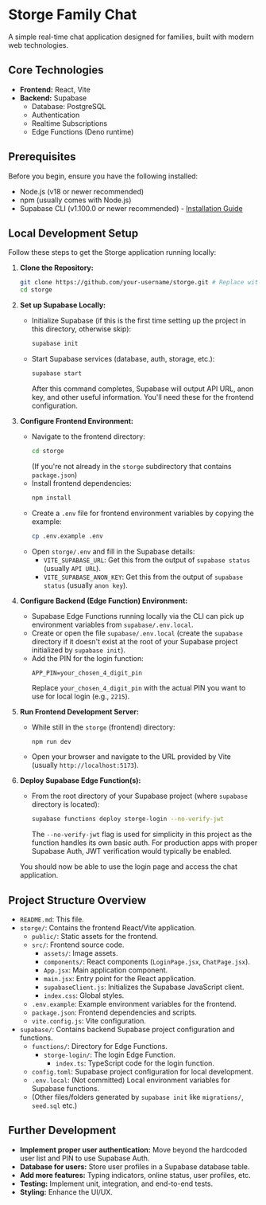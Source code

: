 # Storge Family Chat

A simple real-time chat application designed for families, built with modern web technologies.

## Core Technologies

*   **Frontend:** React, Vite
*   **Backend:** Supabase
    *   Database: PostgreSQL
    *   Authentication
    *   Realtime Subscriptions
    *   Edge Functions (Deno runtime)

## Prerequisites

Before you begin, ensure you have the following installed:

*   Node.js (v18 or newer recommended)
*   npm (usually comes with Node.js)
*   Supabase CLI (v1.100.0 or newer recommended) - [Installation Guide](https://supabase.com/docs/guides/cli/getting-started)

## Local Development Setup

Follow these steps to get the Storge application running locally:

1.  **Clone the Repository:**
    ```bash
    git clone https://github.com/your-username/storge.git # Replace with your repo URL
    cd storge
    ```

2.  **Set up Supabase Locally:**
    *   Initialize Supabase (if this is the first time setting up the project in this directory, otherwise skip):
        ```bash
        supabase init
        ```
    *   Start Supabase services (database, auth, storage, etc.):
        ```bash
        supabase start
        ```
        After this command completes, Supabase will output API URL, anon key, and other useful information. You'll need these for the frontend configuration.

3.  **Configure Frontend Environment:**
    *   Navigate to the frontend directory:
        ```bash
        cd storge
        ```
        (If you're not already in the `storge` subdirectory that contains `package.json`)
    *   Install frontend dependencies:
        ```bash
        npm install
        ```
    *   Create a `.env` file for frontend environment variables by copying the example:
        ```bash
        cp .env.example .env
        ```
    *   Open `storge/.env` and fill in the Supabase details:
        *   `VITE_SUPABASE_URL`: Get this from the output of `supabase status` (usually `API URL`).
        *   `VITE_SUPABASE_ANON_KEY`: Get this from the output of `supabase status` (usually `anon key`).

4.  **Configure Backend (Edge Function) Environment:**
    *   Supabase Edge Functions running locally via the CLI can pick up environment variables from `supabase/.env.local`.
    *   Create or open the file `supabase/.env.local` (create the `supabase` directory if it doesn't exist at the root of your Supabase project initialized by `supabase init`).
    *   Add the PIN for the login function:
        ```
        APP_PIN=your_chosen_4_digit_pin
        ```
        Replace `your_chosen_4_digit_pin` with the actual PIN you want to use for local login (e.g., `2215`).

5.  **Run Frontend Development Server:**
    *   While still in the `storge` (frontend) directory:
        ```bash
        npm run dev
        ```
    *   Open your browser and navigate to the URL provided by Vite (usually `http://localhost:5173`).

6.  **Deploy Supabase Edge Function(s):**
    *   From the root directory of your Supabase project (where `supabase` directory is located):
        ```bash
        supabase functions deploy storge-login --no-verify-jwt
        ```
        The `--no-verify-jwt` flag is used for simplicity in this project as the function handles its own basic auth. For production apps with proper Supabase Auth, JWT verification would typically be enabled.

    You should now be able to use the login page and access the chat application.

## Project Structure Overview

*   `README.md`: This file.
*   `storge/`: Contains the frontend React/Vite application.
    *   `public/`: Static assets for the frontend.
    *   `src/`: Frontend source code.
        *   `assets/`: Image assets.
        *   `components/`: React components (`LoginPage.jsx`, `ChatPage.jsx`).
        *   `App.jsx`: Main application component.
        *   `main.jsx`: Entry point for the React application.
        *   `supabaseClient.js`: Initializes the Supabase JavaScript client.
        *   `index.css`: Global styles.
    *   `.env.example`: Example environment variables for the frontend.
    *   `package.json`: Frontend dependencies and scripts.
    *   `vite.config.js`: Vite configuration.
*   `supabase/`: Contains backend Supabase project configuration and functions.
    *   `functions/`: Directory for Edge Functions.
        *   `storge-login/`: The login Edge Function.
            *   `index.ts`: TypeScript code for the login function.
    *   `config.toml`: Supabase project configuration for local development.
    *   `.env.local`: (Not committed) Local environment variables for Supabase functions.
    *   (Other files/folders generated by `supabase init` like `migrations/`, `seed.sql` etc.)

## Further Development

*   **Implement proper user authentication:** Move beyond the hardcoded user list and PIN to use Supabase Auth.
*   **Database for users:** Store user profiles in a Supabase database table.
*   **Add more features:** Typing indicators, online status, user profiles, etc.
*   **Testing:** Implement unit, integration, and end-to-end tests.
*   **Styling:** Enhance the UI/UX.
```
